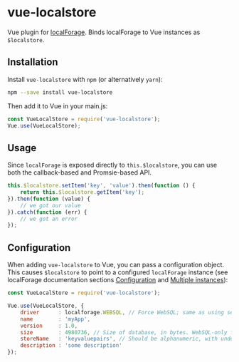 # vue-localstore
Vue plugin for [localForage](https://github.com/localForage/localForage). Binds localForage to Vue instances as `$localstore`.

## Installation
Install `vue-localstore` with `npm` (or alternatively `yarn`):

```bash
npm --save install vue-localstore
```

Then add it to Vue in your main.js:

```javascript
const VueLocalStore = require('vue-localstore');
Vue.use(VueLocalStore);
```

## Usage
Since `localForage` is exposed directly to `this.$localstore`, you can use both the callback-based and Promsie-based API.

```javascript
this.$localstore.setItem('key', 'value').then(function () {
    return this.$localstore.getItem('key');
}).then(function (value) {
    // we got our value
}).catch(function (err) {
    // we got an error
});
```

## Configuration
When adding `vue-localstore` to Vue, you can pass a configuration object. This causes `$localstore` to point to a configured `localForage` instance (see localForage documentation sections [Configuration](https://github.com/localForage/localForage#configuration) and [Multiple instances](https://github.com/localForage/localForage#multiple-instances)):

```javascript
const VueLocalStore = require('vue-localstore');

Vue.use(VueLocalStore, {
    driver      : localforage.WEBSQL, // Force WebSQL; same as using setDriver()
    name        : 'myApp',
    version     : 1.0,
    size        : 4980736, // Size of database, in bytes. WebSQL-only for now.
    storeName   : 'keyvaluepairs', // Should be alphanumeric, with underscores.
    description : 'some description'
});
```
